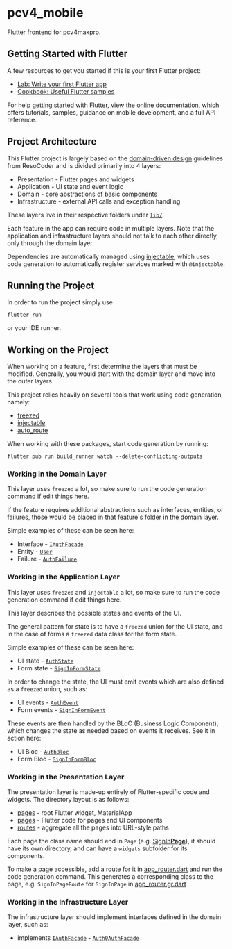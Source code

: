 # pcv4_mobile

Flutter frontend for pcv4maxpro.

## Getting Started with Flutter

A few resources to get you started if this is your first Flutter project:

- [Lab: Write your first Flutter app](https://flutter.dev/docs/get-started/codelab)
- [Cookbook: Useful Flutter samples](https://flutter.dev/docs/cookbook)

For help getting started with Flutter, view the
[online documentation](https://flutter.dev/docs), which offers tutorials,
samples, guidance on mobile development, and a full API reference.

## Project Architecture

This Flutter project is largely based on the [domain-driven design](https://resocoder.com/2020/03/09/flutter-firebase-ddd-course-1-domain-driven-design-principles/#t-1649182526546)
guidelines from ResoCoder and is divided primarily into 4 layers:

- Presentation    - Flutter pages and widgets
- Application     - UI state and event logic
- Domain          - core abstractions of basic components
- Infrastructure  - external API calls and exception handling 

These layers live in their respective folders under [`lib/`](lib).

Each feature in the app can require code in multiple layers.
Note that the application and infrastructure layers should not talk to each other directly,
only through the domain layer.

Dependencies are automatically managed using [injectable](https://pub.dev/packages/injectable),
which uses code generation to automatically register services marked with `@injectable`.

## Running the Project

In order to run the project simply use

```shell
flutter run
```

or your IDE runner.

## Working on the Project

When working on a feature, first determine the layers that must be modified.
Generally, you would start with the domain layer and move into the outer layers.

This project relies heavily on several tools that work using code generation, namely:

- [freezed](https://pub.dev/packages/freezed)
- [injectable](https://pub.dev/packages/injectable)
- [auto_route](https://pub.dev/packages/auto_route)

When working with these packages, start code generation by running:

```shell
flutter pub run build_runner watch --delete-conflicting-outputs
```

### Working in the Domain Layer

This layer uses `freezed` a lot,
so make sure to run the code generation command if edit things here.

If the feature requires additional abstractions such as interfaces, entities, or failures,
those would be placed in that feature's folder in the domain layer.

Simple examples of these can be seen here:

- Interface - [`IAuthFacade`](lib/domain/auth/i_auth_facade.dart)
- Entity - [`User`](lib/domain/auth/user.dart)
- Failure - [`AuthFailure`](lib/domain/auth/auth_failure.dart)

### Working in the Application Layer

This layer uses `freezed` and `injectable` a lot,
so make sure to run the code generation command if edit things here.

This layer describes the possible states and events of the UI. 

The general pattern for state is to have a `freezed` union for the UI state,
and in the case of forms a `freezed` data class for the form state.

Simple examples of these can be seen here:

- UI state - [`AuthState`](lib/application/auth/auth_state.dart)
- Form state - [`SignInFormState`](lib/application/auth/sign_in_form/sign_in_form_state.dart)

In order to change the state,
the UI must emit events which are also defined as a `freezed` union, such as:

- UI events - [`AuthEvent`](lib/application/auth/auth_event.dart)
- Form events - [`SignInFormEvent`](lib/application/auth/sign_in_form/sign_in_form_event.dart)

These events are then handled by the BLoC (Business Logic Component),
which changes the state as needed based on events it receives. See it in action here:

- UI Bloc - [`AuthBloc`](lib/application/auth/auth_bloc.dart)
- Form Bloc - [`SignInFormBloc`](lib/application/auth/sign_in_form/sign_in_form_bloc.dart)

### Working in the Presentation Layer

The presentation layer is made-up entirely of Flutter-specific code and widgets.
The directory layout is as follows:

- [pages](lib/presentation/app_widget.dart) - root Flutter widget, MaterialApp
- [pages](lib/presentation/pages) - Flutter code for pages and UI components
- [routes](lib/presentation/routes) - aggregate all the pages into URL-style paths

Each page the class name should end in `Page` (e.g. [SignIn**Page**](lib/presentation/pages/auth/sign_in/sign_in_page.dart)),
it should have its own directory, and can have a `widgets` subfolder for its components.

To make a page accessible, add a route for it in [app_router.dart](lib/presentation/routes/app_router.dart)
and run the code generation command.
This generates a corresponding class to the page, e.g. `SignInPageRoute` for `SignInPage` in [app_router.gr.dart](lib/presentation/routes/app_router.gr.dart)

### Working in the Infrastructure Layer

The infrastructure layer should implement interfaces defined in the domain layer, such as:

- implements [`IAuthFacade`](lib/domain/auth/i_auth_facade.dart) - [`Auth0AuthFacade`](lib/infrastructure/auth/auth0_auth_facade.dart)
